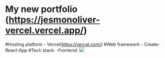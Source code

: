 # My new portfolio (https://jesmonoliver-vercel.vercel.app/)
#Hosting platform - Vercel(https://vercel.com/)
#Web framework - Create-React-App
#Tech stack:
-Frontend:
<img src='logo512.png'/>
